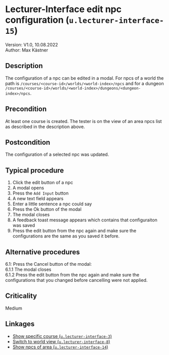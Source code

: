 # Lecturer-Interface edit npc configuration (`u.lecturer-interface-15`)


Version: V1.0, 10.08.2022 \
Author: Max Kästner

## Description

The configuration of a npc can be edited in a modal. For npcs of a world the path is `/courses/<course-id>/worlds/<world-index>/npcs` and for a dungeon `/courses/<course-id>/worlds/<world-index>/dungeons/<dungeon-index>/npcs`.

## Precondition

At least one course is created. The tester is on the view of an area npcs list as described in the description above.

## Postcondition

The configuration of a selected npc was updated.

## Typical procedure

1. Click the edit button of a npc
2. A modal opens
3. Press the `Add Input` button
4. A new text field appears
5. Enter a little sentence a npc could say
6. Press the Ok button of the modal
7. The modal closes
8. A feedback toast message appears which contains that configuraiton was saved
9. Press the edit button from the npc again and make sure the configurations are the same as you saved it before.

## Alternative procedures

6.1: Press the Cancel button of the modal: \
    6.1.1 The modal closes \
    6.1.2 Press the edit button from the npc again and make sure the configurations that you changed before cancelling were not applied.


## Criticality

Medium

## Linkages

- [Show specific course (`u.lecturer-interface-3`)](u-lecturer-interface-03-show-specific-course.md)
- [Switch to world view (`u.lecturer-interface-8`)](u-lecturer-interface-08-switch-to-world-view.md)
- [Show npcs of area (`u.lecturer-interface-14`)](u-lecturer-interface-14-show-npcs-of-area.md)
